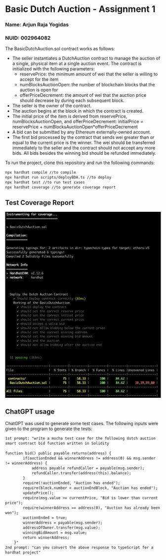 # Basic Dutch Auction - Assignment 1
### Name: Arjun Raja Yogidas
### NUID: 002964082

The BasicDutchAuction.sol contract works as follows:

- The seller instantiates a DutchAuction contract to manage the auction of a single, physical item at a single auction event. The contract is initialized with the following parameters: 
    -  reservePrice: the minimum amount of wei that the seller is willing to accept for the item 
    - numBlocksAuctionOpen: the number of blockchain blocks that the auction is open for
    - offerPriceDecrement: the amount of wei that the auction price should decrease by during each subsequent block. 
- The seller is the owner of the contract. 
- The auction begins at the block in which the contract is created. 
- The initial price of the item is derived from reservePrice, numBlocksAuctionOpen, and  offerPriceDecrement: initialPrice = reservePrice + numBlocksAuctionOpen*offerPriceDecrement 
- A bid can be submitted by any Ethereum externally-owned account. 
- The first bid processed by the contract that sends wei greater than or equal to the current price is the  winner. The wei should be transferred immediately to the seller and the contract should not accept  any more bids. All bids besides the winning bid should be refunded immediately. 



To run the project, clone this repository and run the following commands:

```shell
npx hardhat compile //to compile
npx hardhat run scripts/deployBDA.ts //to deploy
npx hardhat test //to run test cases
npx hardhat coverage //to generate coverage report
```

## Test Coverage Report
![Coverage Report](coverageReport.png)

## ChatGPT usage
ChatGPT was used to generate some test cases. The following inputs were given to the program to generate the tests:
```shell
1st prompt: "write a mocha test case for the following dutch auction smart contract bid function written in Solidity 

function bid() public payable returns(address) {
        if(auctionEnded && winnerAddress != address(0) && msg.sender != winnerAddress) {
            address payable refundCaller = payable(msg.sender);
            refundCaller.transfer(address(this).balance);
        }
        require(!auctionEnded, "Auction has ended");
        require(block.number < auctionEndBlock, "Auction has ended");
        updatePrice();
        require(msg.value >= currentPrice, "Bid is lower than current price");
        require(winnerAddress == address(0), "Auction has already been won");
        auctionEnded = true;
        winnerAddress = payable(msg.sender);
        addressOfOwner.transfer(msg.value);
        winningBidAmount = msg.value;
        return winnerAddress;
    }"
2nd prompt: "can you convert the above response to typeScript for a hardhat project"
```
